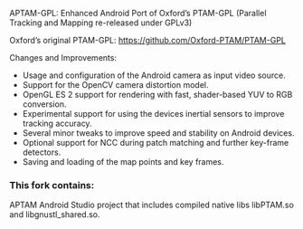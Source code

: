 APTAM-GPL: Enhanced Android Port of Oxford’s PTAM-GPL (Parallel Tracking and Mapping re-released under GPLv3)

Oxford’s original PTAM-GPL: https://github.com/Oxford-PTAM/PTAM-GPL

Changes and Improvements:

- Usage and configuration of the Android camera as input video source.
- Support for the OpenCV camera distortion model.
- OpenGL ES 2 support for rendering with fast, shader-based YUV to RGB conversion.
- Experimental support for using the devices inertial sensors to improve tracking accuracy.
- Several minor tweaks to improve speed and stability on Android devices.
- Optional support for NCC during patch matching and further key-frame detectors.
- Saving and loading of the map points and key frames.

<H3>This fork contains:</H3>

APTAM Android Studio project that includes compiled native libs libPTAM.so and libgnustl_shared.so.
